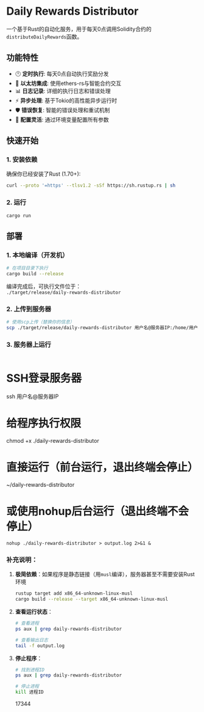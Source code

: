 # Daily Rewards Distributor

一个基于Rust的自动化服务，用于每天0点调用Solidity合约的`distributeDailyRewards`函数。

## 功能特性

- 🕛 **定时执行**: 每天0点自动执行奖励分发
- 🔗 **以太坊集成**: 使用ethers-rs与智能合约交互
- 📊 **日志记录**: 详细的执行日志和错误处理
- ⚡ **异步处理**: 基于Tokio的高性能异步运行时
- 🛡️ **错误恢复**: 智能的错误处理和重试机制
- 🔧 **配置灵活**: 通过环境变量配置所有参数

## 快速开始

### 1. 安装依赖

确保你已经安装了Rust (1.70+):

```bash
curl --proto '=https' --tlsv1.2 -sSf https://sh.rustup.rs | sh
```

### 2. 运行

```bash
cargo run
```

## 部署

### 1. 本地编译（开发机）
```bash
# 在项目目录下执行
cargo build --release
```
编译完成后，可执行文件位于：  
`./target/release/daily-rewards-distributor`

### 2. 上传到服务器
```bash
# 使用scp上传（替换你的信息）
scp ./target/release/daily-rewards-distributor 用户名@服务器IP:/home/用户名/
```

### 3. 服务器上运行
```bash
```
# SSH登录服务器
ssh 用户名@服务器IP

# 给程序执行权限
chmod +x ./daily-rewards-distributor

# 直接运行（前台运行，退出终端会停止）
~/daily-rewards-distributor

# 或使用nohup后台运行（退出终端不会停止）
```
nohup ./daily-rewards-distributor > output.log 2>&1 &
```

### 补充说明：
1. **极简依赖**：如果程序是静态链接（用`musl`编译），服务器甚至不需要安装Rust环境
   ```bash
   rustup target add x86_64-unknown-linux-musl
   cargo build --release --target x86_64-unknown-linux-musl
   ```

2. **查看运行状态**：
   ```bash
   # 查看进程
   ps aux | grep daily-rewards-distributor
   
   # 查看输出日志
   tail -f output.log
   ```

3. **停止程序**：
   ```bash
   # 找到进程ID
   ps aux | grep daily-rewards-distributor
   
   # 停止进程
   kill 进程ID
   ```



   17344